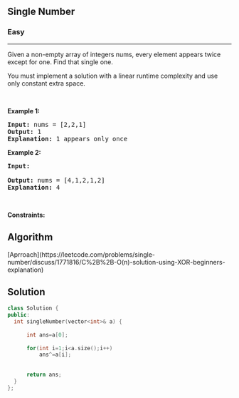 <h2>Single Number</h2>
<h3>Easy</h3><hr>
<div><p> Given a non-empty array of integers nums, every element appears twice except for one. Find that single one.

You must implement a solution with a linear runtime complexity and use only constant extra space.
</p>




<p>&nbsp;</p>
<p><strong>Example 1:</strong></p> 

      
 
<pre><strong>Input:</strong> nums = [2,2,1]
<strong>Output:</strong> 1
<strong>Explanation:</strong> 1 appears only once 
</pre>

<p><strong>Example 2:</strong></p>

<pre><strong>Input:</strong>
     
<strong>Output:</strong> nums = [4,1,2,1,2]
<strong>Explanation:</strong> 4
</pre>

<p>&nbsp;</p>
<p><strong>Constraints:</strong></p>


  <h2> Algorithm </h2>
 [Aprroach](https://leetcode.com/problems/single-number/discuss/1771816/C%2B%2B-O(n)-solution-using-XOR-beginners-explanation)
 
  <h2> Solution </h2>
  
  ``` c++ 
class Solution {
public:
    int singleNumber(vector<int>& a) {
        
        int ans=a[0];
        
        for(int i=1;i<a.size();i++)
            ans^=a[i];
        
        
        return ans;
    }
};
  ```
</div>
